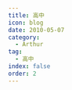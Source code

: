 ```yaml
---
title: 高中
icon: blog
date: 2010-05-07
category:
  - Arthur
tag:
  - 高中
index: false
order: 2
---
```

